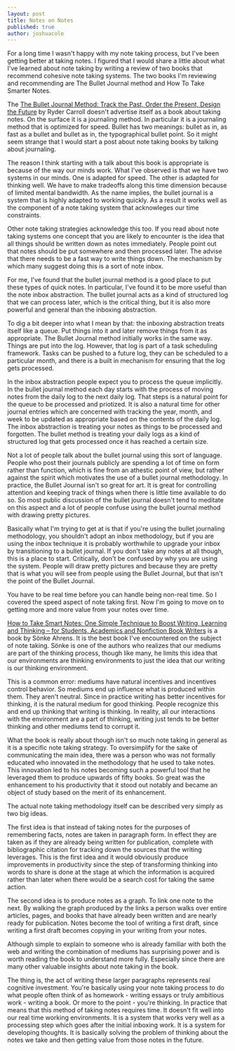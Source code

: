 ```yaml
---
layout: post
title: Notes on Notes
published: true
author: joshuacole
---
```


For a long time I wasn't happy with my note taking process, but I've been 
getting better at taking notes. I figured that I would share a 
little about what I've learned about note taking by writing a review of 
two books that recommend cohesive note taking systems. The two books 
I'm reviewing and recommending are The Bullet Journal method 
and How To Take Smarter Notes.

The [The Bullet Journal Method: Track the Past, Order the Present, Design the Future][bullet]
by Ryder Carroll doesn't advertise itself as a book about taking notes. On the surface 
it is a journaling method. In particular it is a journaling method that is optimized for 
speed. Bullet has two meanings: bullet as in, as fast as a bullet and bullet as in, the 
typographical bullet point. So it might seem strange that I would start a post about 
note taking books by talking about journaling.

The reason I think starting with a talk about this book is appropriate is because 
of the way our minds work. What I've observed is that we have two systems in our minds. 
One is adapted for speed. The other is adapted for thinking well. We have to make tradeoffs 
along this time dimension because of limited mental bandwidth. As the name implies, the 
bullet journal is a system that is highly adapted to working quickly. As a result it 
works well as the component of a note taking system that acknowleges our time constraints.

Other note taking strategies acknowledge this too. If you read about note taking systems 
one concept that you are likely to encounter is the 
idea that all things should be written down as notes immediately. People point out that 
notes should be put somewhere and then processed later. The advise that 
there needs to be a fast way to write things down. The mechanism by which many suggest 
doing this is a sort of note inbox.

For me, I've found that the bullet journal method is a good place to put these types of 
quick notes. In particular, I've found it to be more useful than the note inbox abstraction. 
The bullet journal acts as a kind of structured log that we can process later, which is the 
critical thing, but it is also more powerful and general than the inboxing abstraction.

To dig a bit deeper into what I mean by that: the inboxing abstraction treats itself like 
a queue. Put things into it and later remove things from it as appropriate. The Bullet 
Journal method initially works in the same way. Things are put into the log. However, that 
log is part of a task scheduling framework. Tasks can be pushed to a future log, they 
can be scheduled to a particular month, and there is a built in mechanism for ensuring that 
the log gets processed.

In the inbox abstraction people expect you to process the queue implicitly. In the bullet 
journal method each day starts with the process of moving notes from the daily log to the 
next daily log. That steps is a natural point for the queue to be processed and priotized.
It is also a natural time for other journal entries which are concerned with tracking the 
year, month, and week to be updated as appropriate based on the contents of the daily log.
The inbox abstraction is treating your notes as things to be processed and forgotten. The 
bullet method is treating your daily logs as a kind of structured log that gets processed 
once it has reached a certain size.

Not a lot of people talk about the bullet journal using this sort of language. 
People who post their journals publicly are spending a lot of time on form rather than function, 
which is fine from an athestic point of view, but rather against the spirit which motivates 
the use of a bullet journal methodology. In practice, the Bullet Journal isn't so great for 
art. It is great for controlling attention and keeping track of things when there is little 
time available to do so. So most public discussion of the bullet journal doesn't tend to meditate 
on this aspect and a lot of people confuse using the bullet journal method with drawing pretty 
pictures.

Basically what I'm trying to get at is that if you're using the bullet journaling methodology, 
you shouldn't adopt an inbox methodology, but if you are using the inbox technique it is 
probably worthwhile to upgrade your inbox by transitioning to a bullet journal. If you don't 
take any notes at all though, this is a place to start. Critically, don't be confused by why 
you are using the system. People will draw pretty pictures and because they are pretty that is 
what you will see from people using the Bullet Journal, but that isn't the point of the Bullet 
Journal.

You have to be real time before you can handle being non-real time. So I covered the speed aspect 
of note taking first. Now I'm going to move on to getting more and more value from your notes over
time.

[How to Take Smart Notes: One Simple Technique to Boost Writing, Learning and Thinking – for Students, Academics and Nonfiction Book Writers](smarter) is a book by Sönke Ahrens. It is the best book I've encountered on the subject of note taking. Sönke is one of the authors who realizes that our mediums are part of the thinking process, though like many, he limits this idea that our environments are thinking environments to just the idea that our writing is our thinking environment.

This is a common error: mediums have natural incentives and incentives control behavior. So mediums end up influence what is produced within them. They aren't neutral. Since in practice writing has better incentives for thinking, it is the natural medium for good thinking. People recognize this and end up thinking that writing is thinking. In reality, all our interactions with the environment are a part of thinking, writing just tends to be better thinking and other mediums tend to corrupt it.

What the book is really about though isn't so much note taking in general as it is a specific note taking strategy. To oversimplify for the sake of communicating the main idea, there was a person who was not formally educated who innovated in the methodology that he used to take notes. This innovation led to his notes becoming such a powerful tool that he leveraged them to produce upwards of fifty books. So great was the enhancement to his productivity that it stood out notably and became an object of study based on the merit of its enhancement.

The actual note taking methodology itself can be described very simply as two big ideas.

The first idea is that instead of taking notes for the purposes of remembering facts, notes are taken in paragraph form. In effect they are taken as if they are already being written for publication, complete with bibliographic citation for tracking down the sources that the writing leverages. This is the first idea and it would obviously produce improvements in productivity since the step of transforming thinking into words to share is done at the stage at which the information is acquired rather than later when there would be a search cost for taking the same action. 

The second idea is to produce notes as a graph. To link one note to the next. By walking the graph produced by the links a person walks over entire articles, pages, and books that have already been written and are nearly ready for publication. Notes become the tool of writing a first draft, since writing a first draft becomes copying in your writing from your notes.

Although simple to explain to someone who is already familiar with both the web and writing the combination of mediums has surprising power and is worth reading the book to understand more fully. Especially since there are many other valuable insights about note taking in the book.

The thing is, the act of writing these larger paragraphs represents real cognitive investment. You're basically using your note taking process to 
do what people often think of as homework - writing essays or truly ambitious work - writing a book. Or more to the point - you're thinking. 
In practice that means that this method of taking 
notes requires time. It doesn't fit well into our real time working environments. It is a system that works very well as a processing step which goes 
after the initial inboxing work. It is a system for developing thoughts. It is basically solving the problem of thinking about the notes we take and 
then getting value from those notes in the future.

[bullet]: https://www.amazon.com/gp/product/0525533338/ref=as_li_tl?ie=UTF8&camp=1789&creative=9325&creativeASIN=0525533338&linkCode=as2&tag=joshuacoles-20&linkId=ef58f3b997f7e8c7fd2622b1147e25d8

[smarter]: https://www.amazon.com/gp/product/1542866502/ref=as_li_tl?ie=UTF8&tag=joshuacoles-20&camp=1789&creative=9325&linkCode=as2&creativeASIN=1542866502&linkId=ba677752efcd991d0396eae7d42e5c93 